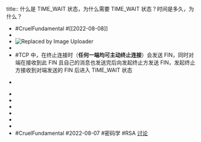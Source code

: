 title:: 什么是 TIME_WAIT 状态，为什么需要 TIME_WAIT 状态？时间是多久，为什么？

- #CruelFundamental #[[2022-08-08]]
-
- ![Replaced by Image Uploader](https://vip2.loli.io/2022/08/08/aw5coTdSxhbDQCs.png)
-
- #TCP 中，在终止连接时（**任何一端均可主动终止连接**）会发送 FIN，同时对端在接收到此 FIN 且自己的消息也发送完后向发起终止方发送 FIN，发起终止方接收到对端发送的 FIN 后进入 TIME_WAIT 状态
- >
-
-
-
-
-
-
- #CruelFundamental #2022-08-07 #密码学 #RSA [讨论](https://github.com/CYZH1307/CruelFundamental/tree/main/homework/202208/07)